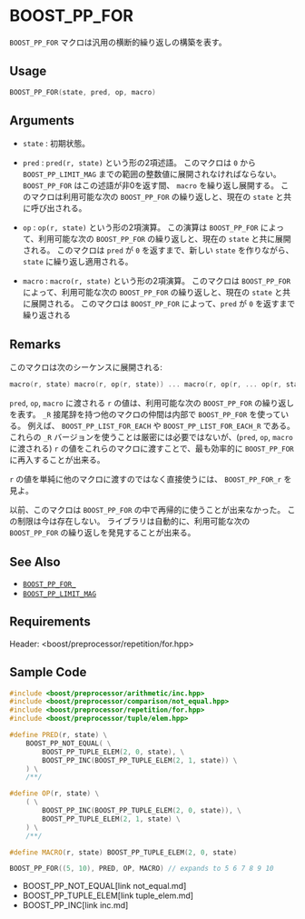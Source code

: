 # BOOST_PP_FOR

`BOOST_PP_FOR` マクロは汎用の横断的繰り返しの構築を表す。

## Usage

```cpp
BOOST_PP_FOR(state, pred, op, macro)
```

## Arguments

- `state` :
	初期状態。

- `pred` :
	`pred(r, state)` という形の2項述語。
	このマクロは `0` から `BOOST_PP_LIMIT_MAG` までの範囲の整数値に展開されなければならない。
	`BOOST_PP_FOR` はこの述語が非0を返す間、 `macro` を繰り返し展開する。
	このマクロは利用可能な次の `BOOST_PP_FOR` の繰り返しと、現在の `state` と共に呼び出される。

- `op` :
	`op(r, state)` という形の2項演算。
	この演算は `BOOST_PP_FOR` によって、利用可能な次の `BOOST_PP_FOR` の繰り返しと、現在の `state` と共に展開される。
	このマクロは `pred` が `0` を返すまで、新しい `state` を作りながら、 `state` に繰り返し適用される。

- `macro` :
	`macro(r, state)` という形の2項演算。
	このマクロは `BOOST_PP_FOR` によって、利用可能な次の `BOOST_PP_FOR` の繰り返しと、現在の `state` と共に展開される。
	このマクロは `BOOST_PP_FOR` によって、`pred` が `0` を返すまで繰り返される

## Remarks

このマクロは次のシーケンスに展開される:

```cpp
macro(r, state) macro(r, op(r, state)) ... macro(r, op(r, ... op(r, state) ... ))
```

`pred`, `op`, `macro` に渡される `r` の値は、利用可能な次の `BOOST_PP_FOR` の繰り返しを表す。
`_R` 接尾辞を持つ他のマクロの仲間は内部で `BOOST_PP_FOR` を使っている。
例えば、 `BOOST_PP_LIST_FOR_EACH` や `BOOST_PP_LIST_FOR_EACH_R` である。
これらの `_R` バージョンを使うことは厳密には必要ではないが、(`pred`, `op`, `macro` に渡される) `r` の値をこれらのマクロに渡すことで、最も効率的に `BOOST_PP_FOR` に再入することが出来る。

`r` の値を単純に他のマクロに渡すのではなく直接使うには、 `BOOST_PP_FOR_r` を見よ。

以前、このマクロは `BOOST_PP_FOR` の中で再帰的に使うことが出来なかった。
この制限は今は存在しない。
ライブラリは自動的に、利用可能な次の `BOOST_PP_FOR` の繰り返しを発見することが出来る。

## See Also

- [`BOOST_PP_FOR_`](for_r.md)
- [`BOOST_PP_LIMIT_MAG`](limit_mag.md)

## Requirements

Header: &lt;boost/preprocessor/repetition/for.hpp&gt;

## Sample Code

```cpp
#include <boost/preprocessor/arithmetic/inc.hpp>
#include <boost/preprocessor/comparison/not_equal.hpp>
#include <boost/preprocessor/repetition/for.hpp>
#include <boost/preprocessor/tuple/elem.hpp>

#define PRED(r, state) \
	BOOST_PP_NOT_EQUAL( \
		BOOST_PP_TUPLE_ELEM(2, 0, state), \
		BOOST_PP_INC(BOOST_PP_TUPLE_ELEM(2, 1, state)) \
	) \
	/**/

#define OP(r, state) \
	( \
		BOOST_PP_INC(BOOST_PP_TUPLE_ELEM(2, 0, state)), \
		BOOST_PP_TUPLE_ELEM(2, 1, state) \
	) \
	/**/

#define MACRO(r, state) BOOST_PP_TUPLE_ELEM(2, 0, state)

BOOST_PP_FOR((5, 10), PRED, OP, MACRO) // expands to 5 6 7 8 9 10
```
* BOOST_PP_NOT_EQUAL[link not_equal.md]
* BOOST_PP_TUPLE_ELEM[link tuple_elem.md]
* BOOST_PP_INC[link inc.md]

